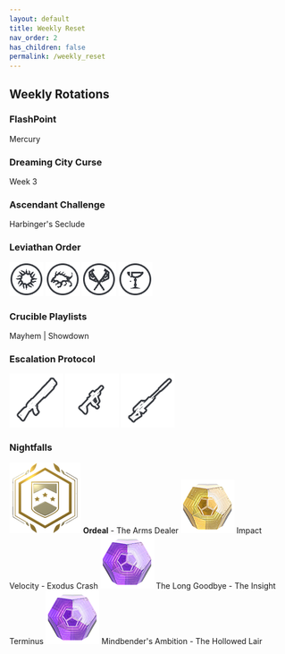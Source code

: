 ```yaml
---
layout: default
title: Weekly Reset
nav_order: 2
has_children: false
permalink: /weekly_reset
---
```

## Weekly Rotations

### FlashPoint
Mercury

### Dreaming City Curse
Week 3

### Ascendant Challenge
Harbinger's Seclude

### Leviathan Order
![Baths](/assets/img/Baths.png) ![Dog](/assets/img/Dog.png) ![Gauntlet](/assets/img/Gauntlet.png) ![Throne](/assets/img/Throne.png)

### Crucible Playlists
Mayhem | Showdown

### Escalation Protocol
![Shotgun](/assets/img/Shotgun.png) ![](/assets/img/SubmachineGun.png) ![](/assets/img/Sniper.png)

### Nightfalls
![Ordeal](/assets/img/NightFallOrdeal.png) **Ordeal** - The Arms Dealer
![Exotic](/assets/img/Exotic.png) Impact Velocity - Exodus Crash
![Legendary](/assets/img/Legendary.png) The Long Goodbye - The Insight Terminus
![Legendary](/assets/img/Legendary.png) Mindbender's Ambition - The Hollowed Lair
